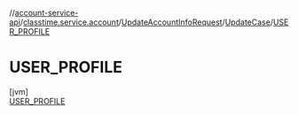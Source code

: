 //[account-service-api](../../../../../index.md)/[classtime.service.account](../../../index.md)/[UpdateAccountInfoRequest](../../index.md)/[UpdateCase](../index.md)/[USER_PROFILE](index.md)

# USER_PROFILE

[jvm]\
[USER_PROFILE](index.md)
